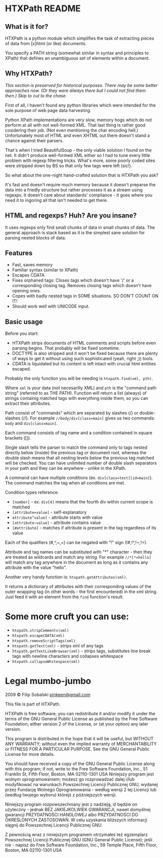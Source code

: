 # HTXPath README

## What is it for?

HTXPath is a python module which simplifies the task of extracting pieces of data from [x]html (or like) documents.

You specify a PATH string (somewhat similar in syntax and principles to XPath) that defines an unambiguous set of elements within a document.

## Why HTXPath?

*This section is preserved for historical purposes. There may be some better approaches now. (Or they were always there but I could not find them then.) Skip to cut to the chase.*

First of all, I haven't found any python libraries which were intended for the sole purpose of web page data harvesting.

Python XPath implementations are very slow, memory hogs which do not perform at all with not well-formed XML. That last thing is rather good cosidering their job. (Not even mentioning the char encoding hell.)
Unfortunately most of HTML and even XHTML out there doesn't stand a chance against their parsers.

That's when I tried BeautifulSoup - the only viable solution I found on the net. It didn't produce well-formed XML either so I had to tune every little problem with regexp filtering tricks. What's more, some poorly coded sites were stripped down by BS so that only few tags were left (sic!). 

So what about the one-night hand-crafted solution that is HTXPath you ask?

It's fast and doesn't require much memory because it doesn't preparse the data into a friedly structure but rather processes it as a stream using regexps. It doesn't care about standards' compliance - it goes where you need it to ingoring all that isn't needed to get there.

## HTML and regexps? Huh? Are you insane?

It uses regexps only find small chunks of data in small chunks of data. The general approach is stack based as it is the simplest sane solution for parsing nested blocks of data.

## Features

* Fast, saves memory
* Familiar syntax (similar to XPath)
* Escapes CDATA
* Fixes orphaned tags: Closes tags which doesn't have '/' or a corresponding closing tag. Removes closing tags which doesn't have opening ones.
* Copes with badly nested tags in SOME situations. SO DON'T COUNT ON IT!
* Should work well with UNICODE input.

## Basic usage

Before you start:
* HTXPath strips documents of HTML comments and scripts before even parsing begins. That probably will be fixed sometime.
* DOCTYPE is also stripped and it won't be fixed because there are plenty of ways to get it without using such sophisticated (yeah, right ;)) tools.
* CDATA is liquidated but its content is left intact with crucial html entities escaped.

Probably the only function you will be needing is `htxpath.find(xml, pth)`.

Where `xml` is your data (not necesarilly XML) and `pth` is the "command path string" (referred to as THE PATH). Function will return a list (always) of strings containig matched tags with everything inside them, so you can extract their attributes.

Path consist of "commands" which are separated by slashes (/) or double-slashes (//). For example `//body/div[class=main]` gives us two commands: `body` and `div[class=main]`.

Each command consists of tag name and a condition contained in square brackets ([]).

Single slash tells the parser to match the command only to tags nested directly below (inside) the previous tag or document root, whereas the double slash means that all nesting levels below the previous tag matched will be checked. You can have unlimited number of double slash separators in your path and they can be anywhere - unlike in the XPath.

A command can have multiple conditions (ex. `div[class=test][id=main]`). The command matches the tag when all conditions are met.

Condition types reference:
* `[number]` - ex. `div[4]` means that the fourth div within current scope is matched
* `[attribute=value]` - self-explanatory
* `attribute^value]` - attribute starts with value
* `[attribute~value]` - attribute contains value
* `[#attribute]` - matches if attribute is present in the tag regardless of its value

Each of the qualifiers (#,^,~,=) can be negated with "!" sign (!#,!^,!~,!=).

Attribute and tag names can be substituted with "*" character - then they are treated as wildcards and match any string. For example `//*[*=hello]` will match any tag anywhere in the document as long as it contains any attribute with the value "hello".

Another very handy function is: `htxpath.getAttributes(xml)`.

It returns a dictionary of attributes with their corresponding values of the outer wrapping tag (in other words - the first encountered) in the xml string. Just feed it with an element from the `find` function's result.

# Some more cruft you can use:

* `htxpath.stripComments(xml)`
* `htxpath.escapeCDATA(xml)`
* `htxpath.removeScriptTags(xml)`
* `htxpath.getText(xml)` - strips xml of any tags
* `htxpath.getTextLikeBrowser(xml)` - strips tags, substitutes line break tags with newline characters and collapses whitespace
* `htxpath.collapseWhitespace(xml)`

# Legal mumbo-jumbo

2009 &copy; Filip Sobalski <pinkeen@gmail.com>

This file is part of HTXPath.

HTXPath is free software; you can redistribute it and/or modify
it under the terms of the GNU General Public License as published by
the Free Software Foundation; either version 2 of the License, or
(at your option) any later version.

This program is distributed in the hope that it will be useful,
but WITHOUT ANY WARRANTY; without even the implied warranty of
MERCHANTABILITY or FITNESS FOR A PARTICULAR PURPOSE.  See the
GNU General Public License for more details.

You should have received a copy of the GNU General Public License
along with this program; if not, write to the Free Software
Foundation, Inc., 51 Franklin St, Fifth Floor, Boston, MA  02110-1301  USA
Niniejszy program jest wolnym oprogramowaniem; możesz go
rozprowadzać dalej i/lub modyfikować na warunkach Powszechnej
Licencji Publicznej GNU, wydanej przez Fundację Wolnego
Oprogramowania - według wersji 2 tej Licencji lub (według twojego
wyboru) którejś z późniejszych wersji.

Niniejszy program rozpowszechniany jest z nadzieją, iż będzie on
użyteczny - jednak BEZ JAKIEJKOLWIEK GWARANCJI, nawet domyślnej
gwarancji PRZYDATNOŚCI HANDLOWEJ albo PRZYDATNOŚCI DO OKREŚLONYCH
ZASTOSOWAŃ. W celu uzyskania bliższych informacji sięgnij do
Powszechnej Licencji Publicznej GNU.

Z pewnością wraz z niniejszym programem otrzymałeś też egzemplarz
Powszechnej Licencji Publicznej GNU (GNU General Public License);
jeśli nie - napisz do Free Software Foundation, Inc., 59 Temple
Place, Fifth Floor, Boston, MA  02110-1301  USA
